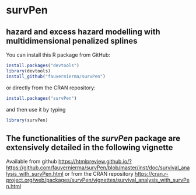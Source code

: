 # survPen
## hazard and excess hazard modelling with multidimensional penalized splines

You can install this R package from GitHub:

```r
install.packages("devtools")
library(devtools)
install_github("fauvernierma/survPen")
```

or directly from the CRAN repository:

```r
install.packages("survPen")
```

and then use it by typing

```r
library(survPen)
```

## The functionalities of the *survPen* package are extensively detailed in the following vignette
Available from github
https://htmlpreview.github.io/?https://github.com/fauvernierma/survPen/blob/master/inst/doc/survival_analysis_with_survPen.html
or from the CRAN repository 
https://cran.r-project.org/web/packages/survPen/vignettes/survival_analysis_with_survPen.html
